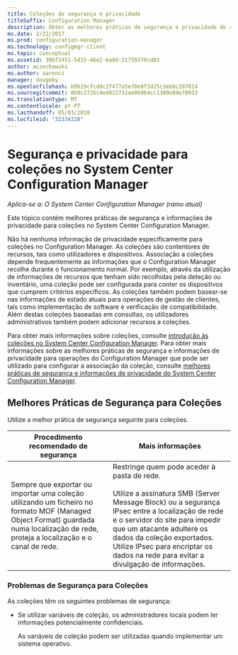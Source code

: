 ```yaml
---
title: Coleções de segurança e privacidade
titleSuffix: Configuration Manager
description: Obter as melhores práticas de segurança e privacidade de coleções no System Center Configuration Manager.
ms.date: 2/22/2017
ms.prod: configuration-manager
ms.technology: configmgr-client
ms.topic: conceptual
ms.assetid: 30bf2451-5415-4be2-ba8d-21759370cd83
author: aczechowski
ms.author: aaroncz
manager: dougeby
ms.openlocfilehash: b9b19cfcddc2f477a5e70e8f3d25c3eb0c207814
ms.sourcegitcommit: 0b0c2735c4ed822731ae069b4cc1380e89e78933
ms.translationtype: MT
ms.contentlocale: pt-PT
ms.lasthandoff: 05/03/2018
ms.locfileid: "32334220"
---
```

# <a name="security-and-privacy-for-collections-in-system-center-configuration-manager"></a>Segurança e privacidade para coleções no System Center Configuration Manager

*Aplica-se a: O System Center Configuration Manager (ramo atual)*

Este tópico contém melhores práticas de segurança e informações de privacidade para coleções no System Center Configuration Manager.  

 Não há nenhuma informação de privacidade especificamente para coleções no Configuration Manager. As coleções são contentores de recursos, tais como utilizadores e dispositivos. Associação a coleções depende frequentemente as informações que o Configuration Manager recolhe durante o funcionamento normal. Por exemplo, através da utilização de informações de recursos que tenham sido recolhidas pela deteção ou inventário, uma coleção pode ser configurada para conter os dispositivos que cumprem critérios específicos. As coleções também podem basear-se nas informações de estado atuais para operações de gestão de clientes, tais como implementação de software e verificação de compatibilidade. Além destas coleções baseadas em consultas, os utilizadores administrativos também podem adicionar recursos a coleções.  

 Para obter mais informações sobre coleções, consulte [introdução às coleções no System Center Configuration Manager](../../../../core/clients/manage/collections/introduction-to-collections.md). Para obter mais informações sobre as melhores práticas de segurança e informações de privacidade para operações do Configuration Manager que pode ser utilizado para configurar a associação da coleção, consulte [melhores práticas de segurança e informações de privacidade do System Center Configuration Manager](../../../../core/plan-design/security/security-best-practices-and-privacy-information.md).  

## <a name="security-best-practices-for-collections"></a>Melhores Práticas de Segurança para Coleções  
 Utilize a melhor prática de segurança seguinte para coleções.  

|Procedimento recomendado de segurança|Mais informações|  
|----------------------------|----------------------|  
|Sempre que exportar ou importar uma coleção utilizando um ficheiro no formato MOF (Managed Object Format) guardada numa localização de rede, proteja a localização e o canal de rede.|Restringe quem pode aceder à pasta de rede.<br /><br /> Utilize a assinatura SMB (Server Message Block) ou a segurança IPsec entre a localização de rede e o servidor do site para impedir que um atacante adultere os dados da coleção exportados. Utilize IPsec para encriptar os dados na rede para evitar a divulgação de informações.|  

### <a name="security-issues-for-collections"></a>Problemas de Segurança para Coleções  
 As coleções têm os seguintes problemas de segurança:  

-   Se utilizar variáveis de coleção, os administradores locais podem ler informações potencialmente confidenciais.  

     As variáveis de coleção podem ser utilizadas quando implementar um sistema operativo.  
